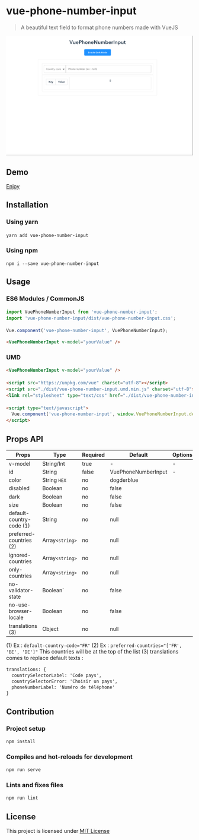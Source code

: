 # vue-phone-number-input

> A beautiful text field to format phone numbers made with VueJS

![vue-phone-number-input](./public/vue-phone-number-input-demo.gif)

## Demo

[Enjoy](https://louismazel.github.io/vue-phone-number-input/)

## Installation

### Using yarn

`yarn add vue-phone-number-input`

### Using npm

`npm i --save vue-phone-number-input`

## Usage

### ES6 Modules / CommonJS

```js
import VuePhoneNumberInput from 'vue-phone-number-input';
import 'vue-phone-number-input/dist/vue-phone-number-input.css';

Vue.component('vue-phone-number-input', VuePhoneNumberInput);
```

```html
<VuePhoneNumberInput v-model="yourValue" />
```

### UMD

```html
<VuePhoneNumberInput v-model="yourValue" />

<script src="https://unpkg.com/vue" charset="utf-8"></script>
<script src="./dist/vue-phone-number-input.umd.min.js" charset="utf-8"></script>
<link rel="stylesheet" type="text/css" href="./dist/vue-phone-number-input.css">

<script type="text/javascript">
  Vue.component('vue-phone-number-input', window.VuePhoneNumberInput.default);
</script>
```

## Props API
| Props      | Type       | Required | Default    | Options        |
|------------|------------|----------|------------|----------------|
| v-model    | String/Int | true     | -          | -              |
| id      | String     | false    | VuePhoneNumberInput | -              |
| color | String `HEX`   | no       | dogderblue      |                |
| disabled | Boolean    | no       | false      |                |
| dark | Boolean    | no       | false      |                |
| size | Boolean    | no       | false      |                |
| default-country-code (1) | String    | no       | null      |                |
| preferred-countries (2) | Array`<string>`    | no       | null      |                |
| ignored-countries | Array`<string>`    | no       | null      |                |
| only-countries | Array`<string>`    | no       | null      |                |
| no-validator-state | Boolean`    | no       | false      |                |
| no-use-browser-locale | Boolean    | no       | false      |                |
| translations (3) | Object    | no       | null      |                |


(1) Ex : `default-country-code="FR"`
(2) Ex : `preferred-countries="['FR', 'BE', 'DE']"` This countries will be at the top of the list
(3) translations comes to replace default texts :
```
translations: {
  countrySelectorLabel: 'Code pays',
  countrySelectorError: 'Choisir un pays',
  phoneNumberLabel: 'Numéro de téléphone'
}
```

## Contribution

### Project setup

```bash
npm install
```

### Compiles and hot-reloads for development

```bash
npm run serve
```

### Lints and fixes files

```bash
npm run lint
```

## License

This project is licensed under [MIT License](http://en.wikipedia.org/wiki/MIT_License)

